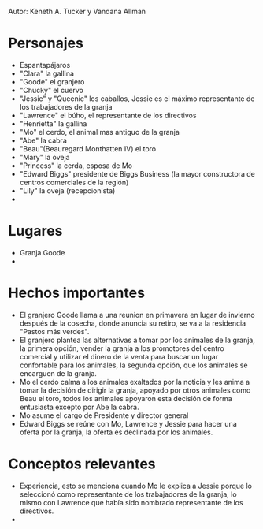 Autor: Keneth A. Tucker y Vandana Allman

# Personajes

- Espantapájaros
- "Clara" la gallina
- "Goode" el granjero
- "Chucky" el cuervo
- "Jessie" y "Queenie" los caballos, Jessie es el máximo representante de los trabajadores de la granja
- "Lawrence" el búho, el representante de los directivos
- "Henrietta" la gallina
- "Mo" el cerdo, el animal mas antiguo de la granja
- "Abe" la cabra
- "Beau"(Beauregard Monthatten IV) el toro
- "Mary" la oveja
- "Princess" la cerda, esposa de Mo
- "Edward Biggs" presidente de Biggs Business (la mayor constructora de centros comerciales de la región) 
- "Lily" la oveja (recepcionista)
- 

# Lugares 

- Granja Goode
- 

# Hechos importantes

- El granjero Goode llama a una reunion en primavera en lugar de invierno después de la cosecha, donde anuncia su retiro, se va a la residencia "Pastos más verdes".
- El granjero plantea las alternativas a tomar por los animales de la granja, la primera opción, vender la granja a los promotores del centro comercial y utilizar el dinero de la venta para buscar un lugar confortable para los animales, la segunda opción, que los animales se encarguen de la granja.
- Mo el cerdo calma a los animales exaltados por la noticia y les anima a tomar la decisión de dirigir la granja, apoyado por otros animales como Beau el toro, todos los animales apoyaron esta decisión de forma entusiasta excepto por Abe la cabra.
- Mo asume el cargo de Presidente y director general
- Edward Biggs se reúne con Mo, Lawrence y Jessie para hacer una oferta por la granja, la oferta es declinada por los animales.



# Conceptos relevantes 

- Experiencia, esto se menciona cuando Mo le explica a Jessie porque lo seleccionó como representante de los trabajadores de la granja, lo mismo con Lawrence que había sido nombrado representante de los directivos.
- 
